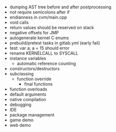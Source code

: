 - dumping AST tree before and after postprocessing
- not require semicolons after if
- endianness in cvm/main.cpp
- void calls
- return values should be reserved on stack
- negative offsets for JMP
- autogenerate kernel C enums
- prebuild/pretest tasks in gitlab.yml (early fail)
- test: var<String> a; a = 15 should error
- rename KERNELCALL to SYSCALL
- instance variables
	- automatic reference counting
- constructors/destructors
- subclassing
	- function override
		- final functions
- function overloads
- default arguments
- native compilation
- debugging
- IDE
- package management
- game demo
- web demo
